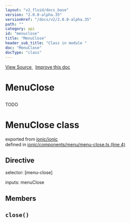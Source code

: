 ```yaml
---
layout: "v2_fluid/docs_base"
version: "2.0.0-alpha.35"
versionHref: "/docs/v2/2.0.0-alpha.35"
path: ""
category: api
id: "menuclose"
title: "MenuClose"
header_sub_title: "Class in module "
doc: "MenuClose"
docType: "class"
---
```



<div class="improve-docs">
  <a href='http://github.com/driftyco/ionic2/tree/master/ionic/components/menu/menu-close.ts#L3'>
    View Source
  </a>
  &nbsp;
  <a href='http://github.com/driftyco/ionic2/edit/master/ionic/components/menu/menu-close.ts#L3'>
    Improve this doc
  </a>
</div>




<h1 class="api-title">

  MenuClose



</h1>





<p>TODO</p>


<h1 class="class export">MenuClose <span class="type">class</span></h1>
<p class="module">exported from <a href='undefined'>ionic/ionic</a><br/>
defined in <a href="https://github.com/driftyco/ionic2/tree/master/ionic/components/menu/menu-close.ts#L4-L34">ionic/components/menu/menu-close.ts (line 4)</a>
</p>
<h2>Directive</h2>
  <span>selector: [menu-close]</span>

  <span>inputs: menuClose</span>


## Members

<div id="close"></div>
<h2>
  <code>close()</code>

</h2>












